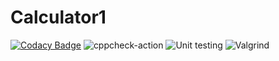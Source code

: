 # Calculator1
[![Codacy Badge](https://api.codacy.com/project/badge/Grade/cb8f9bb9d9ea457aa5ee56c8f6fde611)](https://app.codacy.com/gh/99003199/Calculator1?utm_source=github.com&utm_medium=referral&utm_content=99003199/Calculator1&utm_campaign=Badge_Grade)
![cppcheck-action](https://github.com/99003199/Calculator1/workflows/cppcheck-action/badge.svg)
![Unit testing](https://github.com/99003199/Calculator1/workflows/Unit%20testing/badge.svg)
![Valgrind](https://github.com/99003199/Calculator1/workflows/Valgrind/badge.svg)


